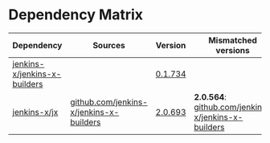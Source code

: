 # Dependency Matrix

Dependency | Sources | Version | Mismatched versions
---------- | ------- | ------- | -------------------
[jenkins-x/jenkins-x-builders](https://github.com/jenkins-x/jenkins-x-builders.git) |  | [0.1.734]() | 
[jenkins-x/jx](https://github.com/jenkins-x/jx.git) | [github.com/jenkins-x/jenkins-x-builders](https://github.com/jenkins-x/jenkins-x-builders) | [2.0.693](https://github.com/jenkins-x/jx/releases/tag/v2.0.693) | **2.0.564**: [github.com/jenkins-x/jenkins-x-builders](https://github.com/jenkins-x/jenkins-x-builders)

